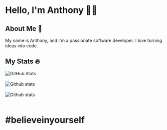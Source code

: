 # Hello, I'm Anthony 👋😁

## About Me 👀
My name is Anthony, and I'm a passionate software developer. I love turning ideas into code.

## My Stats 🔥

<img src="https://github-readme-streak-stats.herokuapp.com?user=thony32&theme=synthwave&date_format=j%20M%5B%20Y%5D" alt="GitHub Stats" /> <br/><br/>
<img src="https://github-readme-stats.vercel.app/api?username=thony32&count_private=true&theme=dracula&hide=issues&hide_rank=true" alt="Github stats" /><br/><br/>
<img src="https://github-readme-stats.vercel.app/api/top-langs/?username=thony32&count_private=true&theme=synthwave&hide=html,css&layout=compact" alt="Github stats" /><br/><br/>

# #believeinyourself

<!--
**thony32/thony32** is a ✨ _special_ ✨ repository because its `README.md` (this file) appears on your GitHub profile.

Here are some ideas to get you started:

- 🔭 I’m currently working on ...
- 🌱 I’m currently learning ...
- 👯 I’m looking to collaborate on ...
- 🤔 I’m looking for help with ...
- 💬 Ask me about ...
- 📫 How to reach me: ...
- 😄 Pronouns: ...
- ⚡ Fun fact: ...
-->
